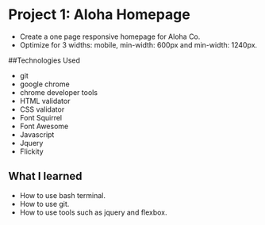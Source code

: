 # Project 1: Aloha Homepage

- Create a one page responsive homepage for Aloha Co.
- Optimize for 3 widths: mobile, min-width: 600px and min-width: 1240px.

##Technologies Used

- git
- google chrome
- chrome developer tools
- HTML validator
- CSS validator
- Font Squirrel
- Font Awesome
- Javascript
- Jquery
- Flickity


## What I learned

- How to use bash terminal.
- How to use git.
- How to use tools such as jquery and flexbox.